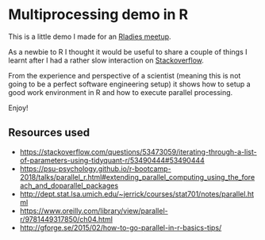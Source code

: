 # Multiprocessing demo in R

This is a little demo I made for an [Rladies meetup](https://www.meetup.com/rladies-auckland/events/259965943/). 

As a newbie to R I thought it would be useful to share a couple of things I learnt after I had a rather slow interaction on [Stackoverflow](https://stackoverflow.com/questions/53473059/iterating-through-a-list-of-parameters-using-tidyquant-r/53490444#53490444).

From the experience and perspective of a scientist (meaning this is not going to be a perfect software engineering setup) 
it shows how to setup a good work environment in R and how to execute parallel processing.

Enjoy!

## Resources used

* https://stackoverflow.com/questions/53473059/iterating-through-a-list-of-parameters-using-tidyquant-r/53490444#53490444
* https://psu-psychology.github.io/r-bootcamp-2018/talks/parallel_r.html#extending_parallel_computing_using_the_foreach_and_doparallel_packages
* http://dept.stat.lsa.umich.edu/~jerrick/courses/stat701/notes/parallel.html
* https://www.oreilly.com/library/view/parallel-r/9781449317850/ch04.html
* http://gforge.se/2015/02/how-to-go-parallel-in-r-basics-tips/

